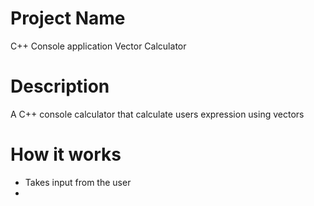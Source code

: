 # Project Name
C++ Console application Vector Calculator

# Description
A C++ console calculator that calculate users expression using vectors

# How it works

- Takes input from the user
- 
